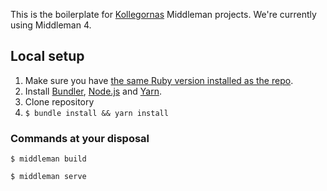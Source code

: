 This is the boilerplate for [Kollegornas](https://github.com/kollegorna) Middleman projects. We're currently using Middleman 4.

## Local setup

1. Make sure you have [the same Ruby version installed as the repo](https://github.com/kollegorna/middleman-boilerplate/blob/master/.ruby-version).
2. Install [Bundler](https://rubygems.org/gems/bundler), [Node.js](http://nodejs.org) and [Yarn](https://yarnpkg.com/en/docs/install).
3. Clone repository
4. ``$ bundle install && yarn install``

### Commands at your disposal

`$ middleman build`

`$ middleman serve`
